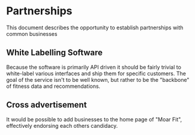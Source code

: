 # Partnerships

This document describes the opportunity to establish partnerships with common businesses

## White Labelling Software

Because the software is primarily API driven it should be fairly trivial to white-label various interfaces and ship
them for specific customers. The goal of the service isn't to be well known, but rather to be the "backbone" of
fitness data and recommendations.

## Cross advertisement

It would be possible to add businesses to the home page of "Moar Fit", effectively endorsing each others candidacy.
